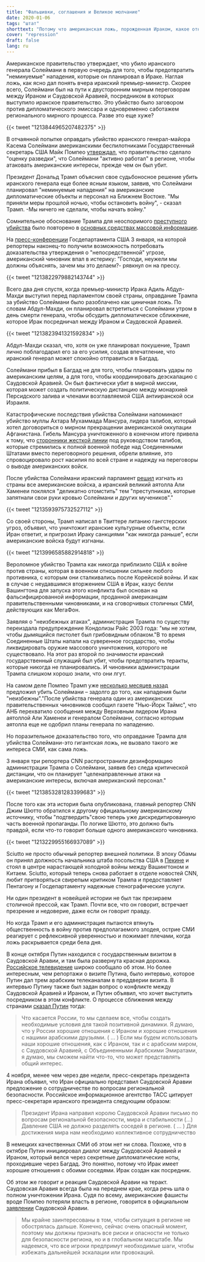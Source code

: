 ```yaml
---
title: "Фальшивки, соглашения и Великое молчание"
date: 2020-01-06
tags: "штат"
shorttext: "Потому что американская ложь, порожденная Ираком, какое отношение имеет Путин к этой ситуации и почему СМИ молчат о новых фактах?"
cover: "repression"
draft: false
lang: ru
---
```


Американское правительство утверждает, что убило иранского генерала Солеймани в первую очередь для того, чтобы предотвратить "неминуемые" нападения, которые он планировал в Ираке. Наглая ложь, как ясно дал понять вчера иракский премьер-министр. Скорее всего, Солеймани был на пути к двусторонним мирным переговорам между Ираном и Саудовской Аравией, посредником в которых выступило иракское правительство. Это убийство было заговором против дипломатического эмиссара и одновременно саботажем регионального мирного процесса. Разве это еще хуже?

{{< tweet "1213844965207482375" >}}

В отчаянной попытке оправдать убийство иранского генерал-майора Касема Солеймани американскими беспилотниками Государственный секретарь США Майк Помпео [утверждал](https://eu.usatoday.com/story/news/politics/2020/01/03/qasem-soleimani-killing-pompeo-says-airstrike-response-threat/2802844001/ "Trump: Iran's Soleimani was plotting 'imminent' attacks on diplomats, soldiers before US killed him"), что правительство сделало "оценку разведки", что Солеймани "активно работал" в регионе, чтобы атаковать американские интересы, прежде чем он был убит.

Президент Дональд Трамп объяснил свое судьбоносное решение убить иранского генерала еще более ясным языком, заявив, что Солеймани планировал "неминуемые нападения" на американские дипломатические объекты и персонал на Ближнем Востоке. "Мы приняли меры прошлой ночью, чтобы остановить войну", - сказал Трамп. -Мы ничего не сделали, чтобы начать войну."

Сомнительное обоснование Трампа для неоспоримого [преступного убийства](https://www.nbcnews.com/news/world/planned-attacks-against-u-s-targets-syria-lebanon-were-reason-n1110221 "Planned attacks against U.S. targets in Syria, Lebanon were reason for Soleimani strike, say officials") было повторено в [основных средствах массовой информации](https://www.cia.gov/about-cia/eo12333.html "Executive Order 12333").

На [пресс-конференции](https://www.state.gov/senior-state-department-officials-on-the-situation-in-iraq/ "Senior State Department Officials on the Situation in Iraq") Госдепартамента США 3 января, на которой репортеры наконец-то получили возможность потребовать доказательства утверждения о "непосредственной" угрозе, американский чиновник впал в истерику: "Господи, неужели мы должны объяснять, зачем мы это делаем?- рявкнул он на прессу.

{{< tweet "1213822979882143744" >}}

Всего два дня спустя, когда премьер-министр Ирака Адиль Абдул-Махди выступил перед парламентом своей страны, оправдание Трампа за убийство Солеймани было разоблачено как циничная ложь. По словам Абдул-Махди, он планировал встретиться с Солеймани утром в день смерти генерала, чтобы обсудить дипломатическое сближение, которое Ирак посредничал между Ираном и Саудовской Аравией.

{{< tweet "1213823941321592834" >}}

Абдул-Махди сказал, что, хотя он уже планировал покушение, Трамп лично поблагодарил его за его усилия, создав впечатление, что иранский генерал может спокойно отправиться в Багдад.

Солеймани прибыл в Багдад не для того, чтобы планировать удары по американским целям, а для того, чтобы координировать деэскалацию с Саудовской Аравией. Он был фактически убит в мирной миссии, которая может создать политическую дистанцию между монархией Персидского залива и членами возглавляемой США антииранской оси Израиля.

Катастрофические последствия убийства Солеймани напоминают убийство муллы Ахтара Мухаммада Мансура, лидера талибов, который хотел договориться о мирном прекращении американской оккупации Афганистана. Гибель Мансура уничтоженного в конечном итоге привела к тому, что [сторонники жесткой линии](https://www.nbcnews.com/news/amp/ncna585186 "Analysis: Why Afghanistan Peace Prospects Look Worse After Mansour's Death") под руководством талибов, которые стремились к полной военной победе над Соединенными Штатами вместо переговорного решения, обрели влияние, это спровоцировало рост насилия по всей стране и надежду на переговоры о выводе американских войск.

После убийства Солеймани иракский парламент [решил](https://www.reuters.tv/v/Pddk/2020/01/05/iraqi-parliament-votes-to-end-foreign-troop-presence "Iraqi parliament votes to end foreign troop presence") изгнать из страны все американские войска, а иранский великий аятолла Али Хаменеи поклялся "деликатно отомстить" тем "преступникам, которые запятнали свои руки кровью Солеймани и других мучеников"."

{{< tweet "1213593975732527112" >}}

Со своей стороны, Трамп написал в Твиттере литанию гангстерских угроз, объявил, что уничтожит иранские культурные объекты, если Иран ответит, и пригрозил Ираку санкциями "как никогда раньше", если американские войска будут изгнаны.

{{< tweet "1213996585882914818" >}}

Вероломное убийство Трампа как никогда приблизило США к войне против страны, которая в военном отношении сильнее любого противника, с которым они сталкивались после Корейской войны. И как в случае с неудавшимся вторжением США в Ирак, казус белли Вашингтона для запуска этого конфликта был основан на фальсифицированной информации, проданной американцам правительственными чиновниками, и на сговорчивых столичных СМИ, действующих как МегаФон.

Заявляя о "неизбежных атаках", администрация Трампа по существу переиздала предупреждение Кондолизы Райс 2003 года: "мы не хотим, чтобы дымящийся пистолет был грибовидным облаком."В то время Соединенные Штаты напали на суверенное государство, чтобы ликвидировать оружие массового уничтожения, которого не существовало. На этот раз второй по значимости иранский государственный служащий был убит, чтобы предотвратить теракты, которые никогда не планировались. И чиновники администрации Трампа слишком хорошо знали, что они лгут.

На самом деле Помпео Трамп уже [несколько месяцев назад](https://www.washingtonpost.com/world/national-security/killing-of-soleimani-follows-long-push-from-pompeo-for-aggressive-action-against-iran-but-airstrike-brings-serious-risks/2020/01/05/092a8e00-2f7d-11ea-be79-83e793dbcaef_story.html "Killing of Soleimani follows long push from Pompeo for aggressive action against Iran, but airstrike brings serious risks") предложил убить Солеймани – задолго до того, как нападения были "неизбежны"."После убийства генерала один из американских правительственных чиновников сообщил газете "Нью-Йорк Таймс", что АНБ перехватило сообщения между Верховным лидером Ирана аятоллой Али Хаменеи и генералом Солеймани, согласно которым аятолла еще не одобрил планы генерала по нападению.

Но поразительное доказательство того, что оправдание Трампа для убийства Солеймани-это гигантская ложь, не вызвало такого же интереса СМИ, как сама ложь.

3 января три репортера CNN распространили дезинформацию администрации Трампа о Солеймани, заявив без следа критической дистанции, что он планирует "целенаправленные атаки на американские интересы, включая американский персонал."

{{< tweet "1213853281283399683" >}}

После того как эта история была опубликована, главный репортер CNN Джим Шютто обратился к другому официальному американскому источнику, чтобы "подтвердить"свою теперь уже дискредитированную часть военной пропаганды. По логике Шютто, это должно быть правдой, если что-то говорит больше одного американского чиновника.

{{< tweet "1213229955166937089" >}}

Sciutto не просто обычный репортер внешней политики. В эпоху Обамы он принял должность начальника штаба посольства США в [Пекине](https://www.adweek.com/tvnewser/jim-sciutto/105076/ "Jim Sciutto Packs His Bags for China, and Packs Away News Career, For Now") и стоял в центре нарастающей холодной войны между Вашингтоном и Китаем. Sciutto, который теперь снова работает в отделе новостей CNN, любит притворяться свирепым критиком Трампа и предоставляет Пентагону и Госдепартаменту надежные стенографические услуги.

Ни один президент в новейшей истории не был так презираем столичной прессой, как Трамп. Почти все, что он говорит, встречает презрение и недоверие, даже если он говорит правду.

Но когда Трамп и его администрация пытаются втянуть общественность в войну против предполагаемого злодея, острие СМИ реагирует с рефлексивной уверенностью и пожимает плечами, когда ложь раскрывается среди бела дня.

В конце октября Путин находился с государственным визитом в Саудовской Аравии, и там была развернута красная дорожка. [Российское телевидение](https://vesti7.ru/video/1955076/episode/20-10-2019/ "ЭФИР ОТ 20.10.2019") широко сообщало об этом. Но более интересным, чем репортажи о визите Путина, было интервью, которое Путин дал трем арабским телеканалам в преддверии визита. В интервью Путину также был задан вопрос о конфликте между Саудовской Аравией и Ираном, и Путин объявил, что хочет выступить посредником в этом конфликте. О процессе сближения между странами [сказал Путин](http://kremlin.ru/events/president/news/61792 "нтервью телеканалам Al Arabiya, Sky News Arabia и RT Arabic") тогда:

> Что касается России, то мы сделаем все, чтобы создать необходимые условия для такой позитивной динамики. Я думаю, что у России хорошие отношения с Ираном и хорошие отношения с нашими арабскими друзьями. ( ... ) Если мы будем использовать наши хорошие отношения, как с Ираном, так и с арабским миром, с Саудовской Аравией, с Объединенными Арабскими Эмиратами, я думаю, мы сможем найти что-то, что может представлять общий интерес.

4 ноября, менее чем через две недели, пресс-секретарь президента Ирана объявил, что Иран официально представил Саудовской Аравии предложение о сотрудничестве по вопросам региональной безопасности. Российское информационное агентство ТАСС цитирует пресс-секретаря иранского президента следующим образом:

> Президент Ирана направил королю Саудовской Аравии письмо по вопросам региональной безопасности, мира и стабильности (...) Давление США не должно разделять соседей в регионе. ( ... ) Для достижения мира нам необходимо коллективное сотрудничество

В немецких качественных СМИ об этом нет ни слова. Похоже, что в октябре Путин инициировал диалог между Саудовской Аравией и Ираном, который велся через секретные дипломатические ноты, проходившие через Багдад. Это понятно, потому что Ирак имеет хорошие отношения с обоими соседями. Ирак создан как посредник.

Об этом же говорит и реакция Саудовской Аравии на теракт. Саудовская Аравия всегда была на переднем крае, когда речь шла о полном уничтожении Ирана. Судя по всему, американские фашисты вроде Помпео потеряли власть в регионе, говорится в официальном [заявлении](https://tass.ru/mezhdunarodnaya-panorama/7472113 "Эр-Рияд призвал осознавать риски для глобальной безопасности из-за ситуации вокруг Багдада") Саудовской Аравии.

> Мы крайне заинтересованы в том, чтобы ситуация в регионе не обострялась дальше. Конечно, сейчас очень опасный момент, поэтому мы должны признать все риски и опасности не только для безопасности региона, но и в глобальном масштабе. Мы надеемся, что все игроки предпримут необходимые шаги, чтобы избежать дальнейшей эскалации или провокаций.
